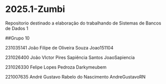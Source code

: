 # 2025.1-Zumbi
Repositorio destinado a elaboração do trabalhando de Sistemas de Bancos de Dados 1

##Grupo 10

231035141	João Filipe de Oliveira Souza	Joao151104

231026400	João VIctor Pires Sapiência Santos	JoaoSapiencia

231026330	Felipe Lopes Pedroza	Darkymeubem

221007635	André Gustavo Rabelo do Nascimento	AndreGustavoRN
